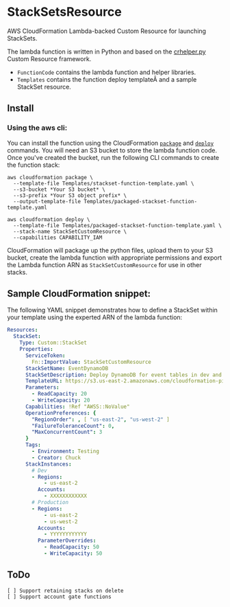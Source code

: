 # StackSetsResource
AWS CloudFormation Lambda-backed Custom Resource for launching StackSets.

The lambda function is written in Python and based on the  [crhelper.py](https://github.com/awslabs/aws-cloudformation-templates/tree/master/community/custom_resources/python_custom_resource_helper) Custom Resource framework.

* `FunctionCode` contains the lambda function and helper libraries.
* `Templates` contains the function deploy templateÂ and a sample StackSet resource.

## Install

### Using the aws cli:

You can install the function using the CloudFormation [`package`](https://docs.aws.amazon.com/cli/latest/reference/cloudformation/package.html) and [`deploy`](https://docs.aws.amazon.com/cli/latest/reference/cloudformation/deploy/index.html) commands.
You will need an S3 bucket to store the lambda function code.  Once you've created the bucket,
 run the following CLI commands to create the function stack:

```
aws cloudformation package \
  --template-file Templates/stackset-function-template.yaml \
  --s3-bucket *Your S3 bucket* \
  --s3-prefix *Your S3 object prefix* \
  --output-template-file Templates/packaged-stackset-function-template.yaml
```

```
aws cloudformation deploy \
  --template-file Templates/packaged-stackset-function-template.yaml \
  --stack-name StackSetCustomResource \
  --capabilities CAPABILITY_IAM
```

CloudFormation will package up the python files, upload them to your S3 bucket, create the lambda function with appropriate permissions and export the Lambda function ARN as `StackSetCustomResource` for use in other stacks.


## Sample CloudFormation snippet:

The following YAML snippet demonstrates how to define a StackSet within your template using the experted ARN of the lambda function:

```yaml
Resources:
  StackSet:
    Type: Custom::StackSet
    Properties:
      ServiceToken:
        Fn::ImportValue: StackSetCustomResource
      StackSetName: EventDynamoDB
      StackSetDescription: Deploy DynamoDB for event tables in dev and production
      TemplateURL: https://s3.us-east-2.amazonaws.com/cloudformation-pipeline/events.yaml
      Parameters:
        - ReadCapacity: 20
        - WriteCapacity: 20
      Capabilities: !Ref "AWSS::NoValue"
      OperationPreferences: {
        "RegionOrder": , [ "us-east-2", "us-west-2" ]
        "FailureToleranceCount": 0,
        "MaxConcurrentCount": 3
      }
      Tags:
        - Environment: Testing
        - Creator: Chuck
      StackInstances:
        # Dev
        - Regions:
            - us-east-2
          Accounts:
            - XXXXXXXXXXXX
        # Production
        - Regions:
            - us-east-2
            - us-west-2
          Accounts:
            - YYYYYYYYYYYY
          ParameterOverrides:
            - ReadCapacity: 50
            - WriteCapacity: 50
```

## ToDo
```
[ ] Support retaining stacks on delete
[ ] Support account gate functions
```
